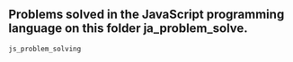 ## Problems solved in the JavaScript programming language on this folder ja_problem_solve.
```bash
js_problem_solving
```
